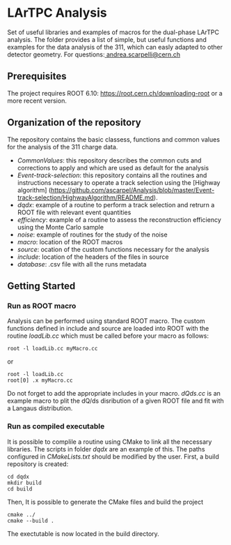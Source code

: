 # LArTPC Analysis
Set of useful libraries and examples of macros for the dual-phase LArTPC analysis. The folder provides a list of simple, but useful functions and examples for the data analysis of the 311, which can easly adapted to other detector geometry. For questions:<a href="mailto:andrea.scarpelli@cern.ch" target="_blank"> andrea.scarpelli@cern.ch </a>
## Prerequisites
The project requires ROOT 6.10: <a href="https://root.cern.ch/downloading-root" target="_blank">https://root.cern.ch/downloading-root</a> or a more recent version.
## Organization of the repository
The repository contains the basic classess, functions and common values for the analysis of the 311 charge data. 
 * _CommonValues_: this repository describes the common cuts and corrections to apply and which are used as default for the analysis
 * _Event-track-selection_: this repository contains all the routines and instructions necessary to operate a track selection using the [Highway algorithm] (https://github.com/ascarpel/Analysis/blob/master/Event-track-selection/HighwayAlgorithm/README.md). 
 * _dqdx_: example of a routine to perform a track selection and retrurn a ROOT file with relevant event quantities
 * _efficiency_: example of a routine to assess the reconstruction efficiency using the Monte Carlo sample
 * _noise_: example of routines for the study of the noise
 * _macro_: location of the ROOT macros
 * _source_: ocation of the custom functions necessary for the analysis
 * _include_: location of the headers of the files in source
 * _database_: .csv file with all the runs metadata
## Getting Started
### Run as ROOT macro
Analysis can be performed using standard ROOT macro. The custom functions defined in include and source are loaded into ROOT with the routine _loadLib.cc_ which must be called before your macro as follows:
```
root -l loadLib.cc myMacro.cc
```
or
```
root -l loadLib.cc
root[0] .x myMacro.cc
```
Do not forget to add the appropriate includes in your macro. _dQds.cc_ is an example macro to plit the dQ/ds disribution of a given ROOT file and fit with a Langaus distribution.
### Run as compiled executable
It is possible to complile a routine using CMake to link all the necessary libraries. The scripts in folder _dqdx_ are an example of this. The paths configured in _CMakeLists.txt_ should be modified by the user. First, a build repository is created: 
```
cd dqdx
mkdir build
cd build
```
Then, It is possible to generate the CMake files and build the project 
```
cmake ../
cmake --build .
```
The exectutable is now located in the build directory. 

